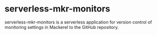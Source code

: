 # serverless-mkr-monitors
serverless-mkr-monitors is a serverless application for version control of monitoring settings in Mackerel to the GitHub repository.